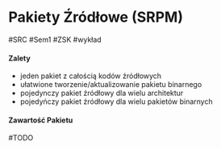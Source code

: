 # Pakiety Źródłowe (SRPM)
#SRC #Sem1 #ZSK #wykład 

#### Zalety
- jeden pakiet z całością kodów źródłowych
- ułatwione tworzenie/aktualizowanie pakietu binarnego
- pojedynczy pakiet źródłowy dla wielu architektur
- pojedyńczy pakiet źródłowy dla wielu pakietów binarnych
#### Zawartość Pakietu
#TODO 
